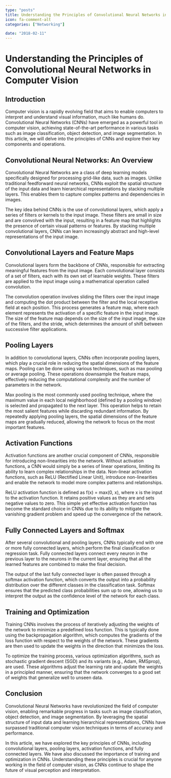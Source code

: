 ```yaml
---
type: "posts"
title: Understanding the Principles of Convolutional Neural Networks in Computer Vision
icon: fa-comment-alt
categories: ["Networking"]

date: "2018-02-11"
---
```




# Understanding the Principles of Convolutional Neural Networks in Computer Vision

## Introduction

Computer vision is a rapidly evolving field that aims to enable computers to interpret and understand visual information, much like humans do. Convolutional Neural Networks (CNNs) have emerged as a powerful tool in computer vision, achieving state-of-the-art performance in various tasks such as image classification, object detection, and image segmentation. In this article, we will delve into the principles of CNNs and explore their key components and operations.

## Convolutional Neural Networks: An Overview

Convolutional Neural Networks are a class of deep learning models specifically designed for processing grid-like data, such as images. Unlike traditional feedforward neural networks, CNNs exploit the spatial structure of the input data and learn hierarchical representations by stacking multiple layers. This enables them to capture complex patterns and dependencies in images.

The key idea behind CNNs is the use of convolutional layers, which apply a series of filters or kernels to the input image. These filters are small in size and are convolved with the input, resulting in a feature map that highlights the presence of certain visual patterns or features. By stacking multiple convolutional layers, CNNs can learn increasingly abstract and high-level representations of the input image.

## Convolutional Layers and Feature Maps

Convolutional layers form the backbone of CNNs, responsible for extracting meaningful features from the input image. Each convolutional layer consists of a set of filters, each with its own set of learnable weights. These filters are applied to the input image using a mathematical operation called convolution.

The convolution operation involves sliding the filters over the input image and computing the dot product between the filter and the local receptive field at each position. This process generates a feature map, where each element represents the activation of a specific feature in the input image. The size of the feature map depends on the size of the input image, the size of the filters, and the stride, which determines the amount of shift between successive filter applications.

## Pooling Layers

In addition to convolutional layers, CNNs often incorporate pooling layers, which play a crucial role in reducing the spatial dimensions of the feature maps. Pooling can be done using various techniques, such as max pooling or average pooling. These operations downsample the feature maps, effectively reducing the computational complexity and the number of parameters in the network.

Max pooling is the most commonly used pooling technique, where the maximum value in each local neighborhood (defined by a pooling window) is selected and propagated to the next layer. This operation helps to retain the most salient features while discarding redundant information. By repeatedly applying pooling layers, the spatial dimensions of the feature maps are gradually reduced, allowing the network to focus on the most important features.

## Activation Functions

Activation functions are another crucial component of CNNs, responsible for introducing non-linearities into the network. Without activation functions, a CNN would simply be a series of linear operations, limiting its ability to learn complex relationships in the data. Non-linear activation functions, such as ReLU (Rectified Linear Unit), introduce non-linearities and enable the network to model more complex patterns and relationships.

ReLU activation function is defined as f(x) = max(0, x), where x is the input to the activation function. It retains positive values as they are and sets negative values to zero. This simple yet effective activation function has become the standard choice in CNNs due to its ability to mitigate the vanishing gradient problem and speed up the convergence of the network.

## Fully Connected Layers and Softmax

After several convolutional and pooling layers, CNNs typically end with one or more fully connected layers, which perform the final classification or regression task. Fully connected layers connect every neuron in the previous layer to the neurons in the current layer, ensuring that all the learned features are combined to make the final decision.

The output of the last fully connected layer is often passed through a softmax activation function, which converts the output into a probability distribution over the different classes in the classification task. Softmax ensures that the predicted class probabilities sum up to one, allowing us to interpret the output as the confidence level of the network for each class.

## Training and Optimization

Training CNNs involves the process of iteratively adjusting the weights of the network to minimize a predefined loss function. This is typically done using the backpropagation algorithm, which computes the gradients of the loss function with respect to the weights of the network. These gradients are then used to update the weights in the direction that minimizes the loss.

To optimize the training process, various optimization algorithms, such as stochastic gradient descent (SGD) and its variants (e.g., Adam, RMSprop), are used. These algorithms adjust the learning rate and update the weights in a principled manner, ensuring that the network converges to a good set of weights that generalize well to unseen data.

## Conclusion

Convolutional Neural Networks have revolutionized the field of computer vision, enabling remarkable progress in tasks such as image classification, object detection, and image segmentation. By leveraging the spatial structure of input data and learning hierarchical representations, CNNs have surpassed traditional computer vision techniques in terms of accuracy and performance.

In this article, we have explored the key principles of CNNs, including convolutional layers, pooling layers, activation functions, and fully connected layers. We have also discussed the importance of training and optimization in CNNs. Understanding these principles is crucial for anyone working in the field of computer vision, as CNNs continue to shape the future of visual perception and interpretation.